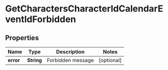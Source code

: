 
# GetCharactersCharacterIdCalendarEventIdForbidden

## Properties
Name | Type | Description | Notes
------------ | ------------- | ------------- | -------------
**error** | **String** | Forbidden message |  [optional]



